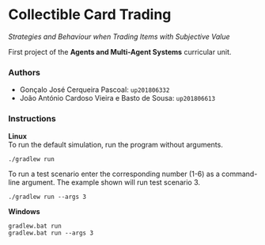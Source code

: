 # Collectible Card Trading
*Strategies and Behaviour when Trading Items with Subjective Value*

First project of the **Agents and Multi-Agent Systems** curricular unit.

### Authors
- Gonçalo José Cerqueira Pascoal: `up201806332`
- João António Cardoso Vieira e Basto de Sousa: `up201806613`

### Instructions

**Linux**  
To run the default simulation, run the program without arguments.
```
./gradlew run
```
To run a test scenario enter the corresponding number (1-6) as a command-line argument.
The example shown will run test scenario 3.
```
./gradlew run --args 3
```

**Windows**
```
gradlew.bat run
gradlew.bat run --args 3
```
